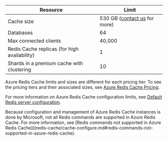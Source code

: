 | Resource                                    | Limit                                  |
|---------------------------------------------|----------------------------------------|
| Cache size                                  | 530 GB ([contact us](mailto:wapteams@microsoft.com?subject=Redis%20Cache%20quota%20increase) for more)                                  |
| Databases                                   | 64                                     |
| Max connected clients                       | 40,000                                 |
| Redis Cache replicas (for high availability) | 1 |
| Shards in a premium cache with clustering    | 10 |

Azure Redis Cache limits and sizes are different for each pricing tier. To see the pricing tiers and their associated sizes, see [Azure Redis Cache Pricing](/pricing/details/redis-cache/).

For more information on Azure Redis Cache configuration limits, see [Default Redis server configuration](/documentation/articles/cache-configure/#default-redis-server-configuration).

Because configuration and management of Azure Redis Cache instances is done by Microsoft, not all Redis commands are supported in Azure Redis Cache. For more information, see [Redis commands not supported in Azure Redis Cache]((redis-cache/cache-configure.md#redis-commands-not-supported-in-azure-redis-cache).